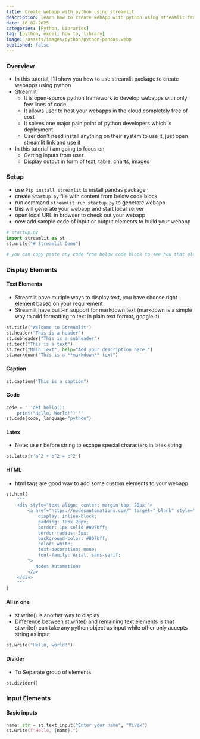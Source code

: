 ```yaml
---
title: Create webapp with python using streamlit 
description: learn how to create webapp with python using streamlit framework
date: 16-02-2025
categories: [Python, Libraries]
tag: [python, excel, how to, library]
image: /assets/images/python/python-pandas.webp
published: false
---
```


### Overview
- In this tutorial, I'll show you how to use streamlit package to create webapps using python
- Streamlit 
  - It is open-source python framework to develop webapps with only few lines of code.
  - It allows user to host your webapps in the cloud completely free of cost
  - It solves one major pain point of python developers which is deployment
  - User don't need install anything on their system to use it, just open streamlit link and use it
- In this tutorial i am going to focus on
  - Getting inputs from user
  - Display output in form of text, table, charts, images

### Setup
- use `Pip install streamlit` to install pandas package
- create `StartUp.py` file with content from below code block
- run command `streamlit run startup.py` to generate webapp
- this will generate your webapp and start local server 
- open local URL in browser to check out your webapp
- now add sample code of input or output elements to build your webapp

```python
# startup.py
import streamlit as st
st.write("# Streamlit Demo") 

# you can copy paste any code from below code block to see how that element works
```

### Display Elements

#### Text Elements
- Streamlit have mutiple ways to display text, you have choose right element based on your requirement
- Streamlit have built-in support for markdown text (markdown is a simple way to add formatting to text in plain text format, google it)
```python
st.title("Welcome to Streamlit")
st.header("This is a header")
st.subheader("This is a subheader")
st.text("This is a text")
st.text("Main Text", help="Add your description here.")
st.markdown("This is a **markdown** text")
```

#### Caption
```python
st.caption("This is a caption")
```

#### Code
```python
code = '''def hello():
    print("Hello, World!")'''
st.code(code, language="python")
```
#### Latex
- Note: use r before string to escape special characters in latex string

```python
st.latex(r'a^2 + b^2 = c^2')
```
#### HTML
- html tags are good way to add some custom elements to your webapp 

```python
st.html(
    """
    <div style="text-align: center; margin-top: 20px;">
        <a href="https://nodesautomations.com/" target="_blank" style="
            display: inline-block;
            padding: 10px 20px;
            border: 1px solid #007bff;
            border-radius: 5px;
            background-color: #007bff;
            color: white;
            text-decoration: none;
            font-family: Arial, sans-serif;
        ">
           Nodes Automations
        </a>
    </div>
    """
)
```

#### All in one
- st.write() is another way to display 
- Difference between st.write() and remaining text elements is that st.write() can take any python object as input while other only accepts string as input

```python
st.write("Hello, world!")
```

#### Divider
- To Separate group of elements

```python
st.divider()
```

### Input Elements

#### Basic inputs
```python
name: str = st.text_input("Enter your name", "Vivek")
st.write(f"Hello, {name}.")
```
